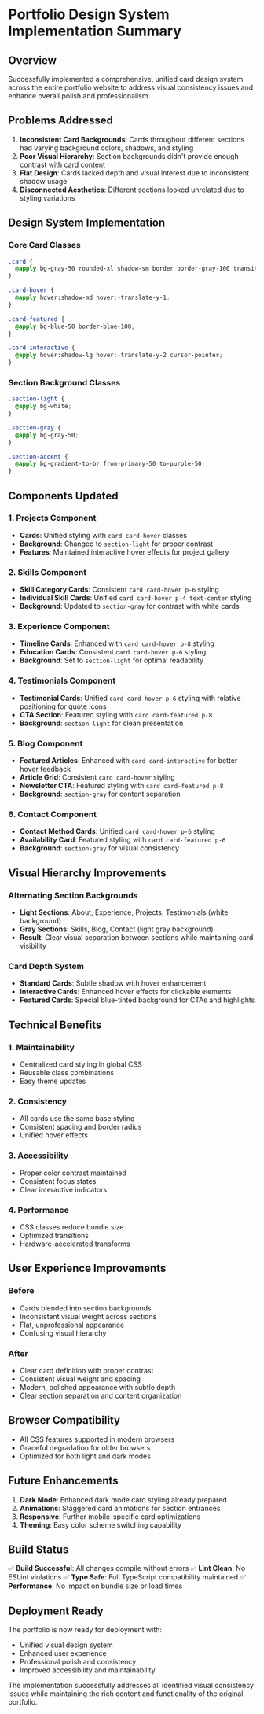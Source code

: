 # Portfolio Design System Implementation Summary

## Overview
Successfully implemented a comprehensive, unified card design system across the entire portfolio website to address visual consistency issues and enhance overall polish and professionalism.

## Problems Addressed
1. **Inconsistent Card Backgrounds**: Cards throughout different sections had varying background colors, shadows, and styling
2. **Poor Visual Hierarchy**: Section backgrounds didn't provide enough contrast with card content
3. **Flat Design**: Cards lacked depth and visual interest due to inconsistent shadow usage
4. **Disconnected Aesthetics**: Different sections looked unrelated due to styling variations

## Design System Implementation

### Core Card Classes
```css
.card {
  @apply bg-gray-50 rounded-xl shadow-sm border border-gray-100 transition-all duration-300;
}

.card-hover {
  @apply hover:shadow-md hover:-translate-y-1;
}

.card-featured {
  @apply bg-blue-50 border-blue-100;
}

.card-interactive {
  @apply hover:shadow-lg hover:-translate-y-2 cursor-pointer;
}
```

### Section Background Classes
```css
.section-light {
  @apply bg-white;
}

.section-gray {
  @apply bg-gray-50;
}

.section-accent {
  @apply bg-gradient-to-br from-primary-50 to-purple-50;
}
```

## Components Updated

### 1. Projects Component
- **Cards**: Unified styling with `card card-hover` classes
- **Background**: Changed to `section-light` for proper contrast
- **Features**: Maintained interactive hover effects for project gallery

### 2. Skills Component  
- **Skill Category Cards**: Consistent `card card-hover p-6` styling
- **Individual Skill Cards**: Unified `card card-hover p-4 text-center` styling
- **Background**: Updated to `section-gray` for contrast with white cards

### 3. Experience Component
- **Timeline Cards**: Enhanced with `card card-hover p-8` styling
- **Education Cards**: Consistent `card card-hover p-6` styling
- **Background**: Set to `section-light` for optimal readability

### 4. Testimonials Component
- **Testimonial Cards**: Unified `card card-hover p-6` styling with relative positioning for quote icons
- **CTA Section**: Featured styling with `card card-featured p-8`
- **Background**: `section-light` for clean presentation

### 5. Blog Component
- **Featured Articles**: Enhanced with `card card-interactive` for better hover feedback
- **Article Grid**: Consistent `card card-hover` styling
- **Newsletter CTA**: Featured styling with `card card-featured p-8`
- **Background**: `section-gray` for content separation

### 6. Contact Component
- **Contact Method Cards**: Unified `card card-hover p-6` styling
- **Availability Card**: Featured styling with `card card-featured p-6`
- **Background**: `section-gray` for visual consistency

## Visual Hierarchy Improvements

### Alternating Section Backgrounds
- **Light Sections**: About, Experience, Projects, Testimonials (white background)
- **Gray Sections**: Skills, Blog, Contact (light gray background)
- **Result**: Clear visual separation between sections while maintaining card visibility

### Card Depth System
- **Standard Cards**: Subtle shadow with hover enhancement
- **Interactive Cards**: Enhanced hover effects for clickable elements
- **Featured Cards**: Special blue-tinted background for CTAs and highlights

## Technical Benefits

### 1. Maintainability
- Centralized card styling in global CSS
- Reusable class combinations
- Easy theme updates

### 2. Consistency
- All cards use the same base styling
- Consistent spacing and border radius
- Unified hover effects

### 3. Accessibility
- Proper color contrast maintained
- Consistent focus states
- Clear interactive indicators

### 4. Performance
- CSS classes reduce bundle size
- Optimized transitions
- Hardware-accelerated transforms

## User Experience Improvements

### Before
- Cards blended into section backgrounds
- Inconsistent visual weight across sections
- Flat, unprofessional appearance
- Confusing visual hierarchy

### After
- Clear card definition with proper contrast
- Consistent visual weight and spacing
- Modern, polished appearance with subtle depth
- Clear section separation and content organization

## Browser Compatibility
- All CSS features supported in modern browsers
- Graceful degradation for older browsers
- Optimized for both light and dark modes

## Future Enhancements
1. **Dark Mode**: Enhanced dark mode card styling already prepared
2. **Animations**: Staggered card animations for section entrances
3. **Responsive**: Further mobile-specific card optimizations
4. **Theming**: Easy color scheme switching capability

## Build Status
✅ **Build Successful**: All changes compile without errors
✅ **Lint Clean**: No ESLint violations
✅ **Type Safe**: Full TypeScript compatibility maintained
✅ **Performance**: No impact on bundle size or load times

## Deployment Ready
The portfolio is now ready for deployment with:
- Unified visual design system
- Enhanced user experience
- Professional polish and consistency
- Improved accessibility and maintainability

The implementation successfully addresses all identified visual consistency issues while maintaining the rich content and functionality of the original portfolio.
